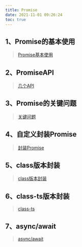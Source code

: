 ```yaml
---
title: Promise
date: 2021-11-01 09:26:24
toc: true
---
```


## 1、Promise的基本使用
>[Promise基本使用](/All/js/promise/basic "基本使用")

## 2、PromiseAPI
>[几个API](/All/js/promise/api "API")

## 3、Promise的关键问题
>[关键问题](/All/js/promise/question "关键问题")

## 4、自定义封装Promise
>[封装Promise](/All/js/promise/package "封装Promise")

## 5、class版本封装
>[class版本封装](/All/js/promise/package_class "class版本")

## 6、class-ts版本封装
>[class-ts](/All/js/promise/package_class_ts "class-ts版本")

## 7、async/await
>[async/await](/All/js/promise/async "async")